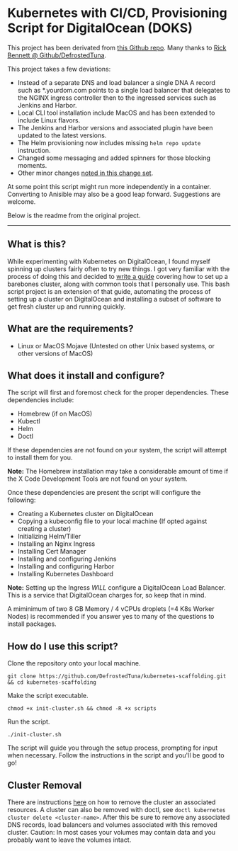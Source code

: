 # Kubernetes with CI/CD, Provisioning Script for DigitalOcean (DOKS)

This project has been derivated from [this Github repo](https://github.com/DefrostedTuna/kubernetes-scaffolding). Many thanks to [Rick Bennett @ Github/DefrostedTuna](https://github.com/DefrostedTuna). 

This project takes a few deviations:

- Instead of a separate DNS and load balancer a single DNA A record such as *.yourdom.com points to a single load balancer that delegates to the NGINX ingress controller then to the ingressed services such as Jenkins and Harbor. 
- Local CLI tool installation include MacOS and has been extended to include Linux flavors. 
- The Jenkins and Harbor versions and associated plugin have been updated to the latest versions.
- The Helm provisioning now includes missing `helm repo update` instruction.
- Changed some messaging and added spinners for those blocking moments.
- Other minor changes [noted in this change set](https://github.com/DefrostedTuna/kubernetes-scaffolding/pull/1).

At some point this script might run more independently in a container. Converting to Anisible may also be a good leap forward. Suggestions are welcome.

Below is the readme from the original project.

----------------
## What is this?

While experimenting with Kubernetes on DigitalOcean, I found myself spinning up clusters fairly often to try new things. I got very familiar with the process of doing this and decided to [write a guide](https://gist.github.com/DefrostedTuna/1cf0367b3b121d82a0591e177d6887b8) covering how to set up a barebones cluster, along with common tools that I personally use. This bash script project is an extension of that guide, automating the process of setting up a cluster on DigitalOcean and installing a subset of software to get fresh cluster up and running quickly.

## What are the requirements?

* Linux or MacOS Mojave (Untested on other Unix based systems, or other versions of MacOS)

## What does it install and configure?

The script will first and foremost check for the proper dependencies. These dependencies include:

* Homebrew (if on MacOS)
* Kubectl
* Helm
* Doctl

If these dependencies are not found on your system, the script will attempt to install them for you.

**Note:** The Homebrew installation may take a considerable amount of time if the X Code Development Tools are not found on your system.

Once these dependencies are present the script will configure the following:

* Creating a Kubernetes cluster on DigitalOcean
* Copying a kubeconfig file to your local machine (If opted against creating a cluster)
* Initializing Helm/Tiller
* Installing an Nginx Ingress
* Installing Cert Manager
* Installing and configuring Jenkins
* Installing and configuring Harbor
* Installing Kubernetes Dashboard

**Note:** Setting up the Ingress *WILL* configure a DigitalOcean Load Balancer. This is a service that DigitalOcean charges for, so keep that in mind.

A miminimum of two 8 GB Memory / 4 vCPUs droplets (=4 K8s Worker Nodes) is recommended if you answer yes to many of the questions to install packages.

## How do I use this script?

Clone the repository onto your local machine.

```
git clone https://github.com/DefrostedTuna/kubernetes-scaffolding.git && cd kubernetes-scaffolding
```

Make the script executable.

```
chmod +x init-cluster.sh && chmod -R +x scripts
```

Run the script.

```
./init-cluster.sh
```

The script will guide you through the setup process, prompting for input when necessary. Follow the instructions in the script and you'll be good to go!

## Cluster Removal

There are instructions [here](https://www.digitalocean.com/docs/kubernetes/how-to/delete-clusters/) on how to remove the cluster an associated resources. A cluster can also be removed with doctl, see `doctl kubernetes cluster delete <cluster-name>`. After this be sure to remove any associated DNS records, load balancers and volumes associated with this removed cluster. Caution: In most cases your volumes may contain data and you probably want to leave the volumes intact.
